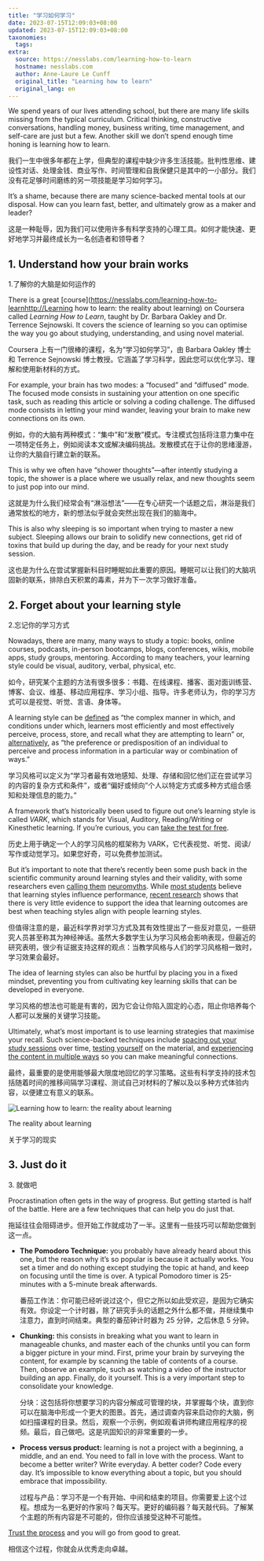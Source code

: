 ```yaml
---
title: "学习如何学习"
date: 2023-07-15T12:09:03+08:00
updated: 2023-07-15T12:09:03+08:00
taxonomies:
  tags: 
extra:
  source: https://nesslabs.com/learning-how-to-learn
  hostname: nesslabs.com
  author: Anne-Laure Le Cunff
  original_title: "Learning how to learn"
  original_lang: en
---
```

We spend years of our lives attending school, but there are many life skills missing from the typical curriculum. Critical thinking, constructive conversations, handling money, business writing, time management, and self-care are just but a few. Another skill we don’t spend enough time honing is learning how to learn.  

我们一生中很多年都在上学，但典型的课程中缺少许多生活技能。批判性思维、建设性对话、处理金钱、商业写作、时间管理和自我保健只是其中的一小部分。我们没有花足够时间磨练的另一项技能是学习如何学习。

It’s a shame, because there are many science-backed mental tools at our disposal. How can you learn fast, better, and ultimately grow as a maker and leader?  

这是一种耻辱，因为我们可以使用许多有科学支持的心理工具。如何才能快速、更好地学习并最终成长为一名创造者和领导者？

## 1\. Understand how your brain works  

1.了解你的大脑是如何运作的

There is a great [course](https://nesslabs.com/learning-how-to-learnhttp://Learning how to learn: the reality about learning) on Coursera called *Learning How to Learn*, taught by Dr. Barbara Oakley and Dr. Terrence Sejnowski. It covers the science of learning so you can optimise the way you go about studying, understanding, and using novel material.  

Coursera 上有一门很棒的课程，名为“学习如何学习”，由 Barbara Oakley 博士和 Terrence Sejnowski 博士教授。它涵盖了学习科学，因此您可以优化学习、理解和使用新材料的方式。  

For example, your brain has two modes: a “focused” and “diffused” mode. The focused mode consists in sustaining your attention on one specific task, such as reading this article or solving a coding challenge. The diffused mode consists in letting your mind wander, leaving your brain to make new connections on its own.  

例如，你的大脑有两种模式：“集中”和“发散”模式。专注模式包括将注意力集中在一项特定任务上，例如阅读本文或解决编码挑战。发散模式在于让你的思绪漫游，让你的大脑自行建立新的联系。  

This is why we often have “shower thoughts”⁠—after intently studying a topic, the shower is a place where we usually relax, and new thoughts seem to just pop into our mind.  

这就是为什么我们经常会有“淋浴想法”⁠——在专心研究一个话题之后，淋浴是我们通常放松的地方，新的想法似乎就会突然出现在我们的脑海中。  

This is also why sleeping is so important when trying to master a new subject. Sleeping allows our brain to solidify new connections, get rid of toxins that build up during the day, and be ready for your next study session.  

这也是为什么在尝试掌握新科目时睡眠如此重要的原因。睡眠可以让我们的大脑巩固新的联系，排除白天积累的毒素，并为下一次学习做好准备。

## 2\. Forget about your learning style  

2.忘记你的学习方式

Nowadays, there are many, many ways to study a topic: books, online courses, podcasts, in-person bootcamps, blogs, conferences, wikis, mobile apps, study groups, mentoring. According to many teachers, your learning style could be visual, auditory, verbal, physical, etc.  

如今，研究某个主题的方法有很多很多：书籍、在线课程、播客、面对面训练营、博客、会议、维基、移动应用程序、学习小组、指导。许多老师认为，你的学习方式可以是视觉、听觉、言语、身体等。  

A learning style can be [defined](https://onlinelibrary.wiley.com/doi/abs/10.1002/ace.36719956705) as “the complex manner in which, and conditions under which, learners most efficiently and most effectively perceive, process, store, and recall what they are attempting to learn” or, [alternatively](https://pubs.acs.org/doi/abs/10.1021/ed076p1629.1), as “the preference or predisposition of an individual to perceive and process information in a particular way or combination of ways.”  

学习风格可以定义为“学习者最有效地感知、处理、存储和回忆他们正在尝试学习的内容的复杂方式和条件”，或者“偏好或倾向”个人以特定方式或多种方式组合感知和处理信息的能力。”  

A framework that’s historically been used to figure out one’s learning style is called *VARK*, which stands for Visual, Auditory, Reading/Writing or Kinesthetic learning. If you’re curious, you can [take the test for free](http://vark-learn.com/the-vark-questionnaire/).  

历史上用于确定一个人的学习风格的框架称为 VARK，它代表视觉、听觉、阅读/写作或动觉学习。如果您好奇，可以免费参加测试。  

But it’s important to note that there’s recently been some push back in the scientific community around learning styles and their validity, with some researchers even [calling them](https://blogs.scientificamerican.com/beautiful-minds/enough-with-the-learning-styles-already/) [neuromyths](https://nesslabs.com/neuromyths). While [most students](https://onlinelibrary.wiley.com/doi/epdf/10.1111/bjop.12214) believe that learning styles influence performance, [recent research](https://www.ncbi.nlm.nih.gov/pubmed/29533532) shows that there is very little evidence to support the idea that learning outcomes are best when teaching styles align with people learning styles.  

但值得注意的是，最近科学界对学习方式及其有效性提出了一些反对意见，一些研究人员甚至称其为神经神话。虽然大多数学生认为学习风格会影响表现，但最近的研究表明，很少有证据支持这样的观点：当教学风格与人们的学习风格相一致时，学习效果会最好。  

The idea of learning styles can also be hurtful by placing you in a fixed mindset, preventing you from cultivating key learning skills that can be developed in everyone.  

学习风格的想法也可能是有害的，因为它会让你陷入固定的心态，阻止你培养每个人都可以发展的关键学习技能。  

Ultimately, what’s most important is to use learning strategies that maximise your recall. Such science-backed techniques include [spacing out your study sessions](https://www.tandfonline.com/doi/abs/10.1080/00140137808931764) over time, [testing yourself](http://psych.wustl.edu/memory/Roddy%20article%20PDF's/Roediger%20&%20Karpicke%20(2006)_PsychSci.pdf) on the material, and [experiencing the content in multiple ways](http://journals.sagepub.com.nuncio.cofc.edu/doi/10.2466/pms.1994.78.1.320) so you can make meaningful connections.  

最终，最重要的是使用能够最大限度地回忆的学习策略。这些有科学支持的技术包括随着时间的推移间隔学习课程、测试自己对材料的了解以及以多种方式体验内容，以便建立有意义的联系。

![Learning how to learn: the reality about learning](https://nesslabs.com/wp-content/uploads/2019/07/learning.jpg)

The reality about learning  

关于学习的现实

## 3\. Just do it  

3\. 就做吧

Procrastination often gets in the way of progress. But getting started is half of the battle. Here are a few techniques that can help you do just that.  

拖延往往会阻碍进步。但开始工作就成功了一半。这里有一些技巧可以帮助您做到这一点。  

-   **The Pomodoro Technique:** you probably have already heard about this one, but the reason why it’s so popular is because it actually works. You set a timer and do nothing except studying the topic at hand, and keep on focusing until the time is over. A typical Pomodoro timer is 25-minutes with a 5-minute break afterwards.  
    
    番茄工作法：你可能已经听说过这个，但它之所以如此受欢迎，是因为它确实有效。你设定一个计时器，除了研究手头的话题之外什么都不做，并继续集中注意力，直到时间结束。典型的番茄钟计时器为 25 分钟，之后休息 5 分钟。
    
-   **Chunking:** this consists in breaking what you want to learn in manageable chunks, and master each of the chunks until you can form a bigger picture in your mind. First, prime your brain by surveying the content, for example by scanning the table of contents of a course. Then, observe an example, such as watching a video of the instructor building an app. Finally, do it yourself. This is a very important step to consolidate your knowledge.  
    
    分块：这包括将你想要学习的内容分解成可管理的块，并掌握每个块，直到你可以在脑海中形成一个更大的图景。首先，通过调查内容来启动你的大脑，例如扫描课程的目录。然后，观察一个示例，例如观看讲师构建应用程序的视频。最后，自己做吧。这是巩固知识的非常重要的一步。
    
-   **Process versus product:** learning is not a project with a beginning, a middle, and an end. You need to fall in love with the process. Want to become a better writer? Write everyday. A better coder? Code every day. It’s impossible to know everything about a topic, but you should embrace that impossibility.  
    
    过程与产品：学习不是一个有开始、中间和结束的项目。你需要爱上这个过程。想成为一名更好的作家吗？每天写。更好的编码器？每天敲代码。了解某个主题的所有内容是不可能的，但你应该接受这种不可能性。
    

[Trust the process](https://nesslabs.com/mental-gym) and you will go from good to great.  

相信这个过程，你就会从优秀走向卓越。

